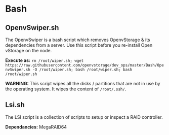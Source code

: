# Bash

## OpenvSwiper.sh
The OpenvSwiper is a bash script which removes OpenvStorage & its dependencies from a server. Use this script before you re-install Open vStorage on the node.

**Execute as:** `rm /root/wiper.sh; wget https://raw.githubusercontent.com/openvstorage/dev_ops/master/Bash/OpenvSwiper.sh -O /root/wiper.sh; bash /root/wiper.sh; bash /root/wiper.sh`

**WARNING:** This script wipes all the disks / partitions that are not in use by the operating system. It wipes the content of `/root/.ssh/`.

## Lsi.sh
The LSI script is a collection of scripts to setup or inspect a RAID controller.

**Dependancies:** MegaRAID64
